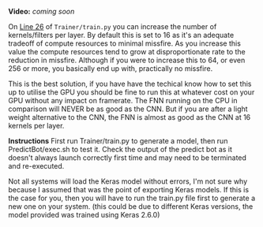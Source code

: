 **Video:** _coming soon_

On [Line 26](https://github.com/mrbid/CSGO_TENSOR_TRIGGER/blob/main/GOBOT12_CNN/Trainer/train.py#L26) of `Trainer/train.py` you can increase the number of kernels/filters per layer. By default this is set to 16 as it's an adequate tradeoff of compute resources to minimal missfire. As you increase this value the compute resources tend to grow at disproportionate rate to the reduction in missfire. Although if you were to increase this to 64, or even 256 or more, you basically end up with, practically no missfire.

This is the best solution, if you have have the techical know how to set this up to utilise the GPU you should be fine to run this at whatever cost on your GPU without any impact on framerate. The FNN running on the CPU in comparison will NEVER be as good as the CNN. But if you are after a light weight alternative to the CNN, the FNN is almost as good as the CNN at 16 kernels per layer.

**Instructions**
First run Trainer/train.py to generate a model, then run PredictBot/exec.sh to test it. Check the output of the predict bot as it doesn't always launch correctly first time and may need to be terminated and re-executed.

Not all systems will load the Keras model without errors, I'm not sure why because I assumed that was the point of exporting Keras models. If this is the case for you, then you will have to run the train.py file first to generate a new one on your system. (this could be due to different Keras versions, the model provided was trained using Keras 2.6.0)
